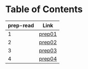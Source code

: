 # Table of Contents

| prep-read   | Link |
| ----------- |     -----------          |
| 1           |      [prep01](prep01.md) |
| 2           | [prep02](prep02.md)      |
| 3           | [prep03](prep03.md)      |
| 4           |   [prep04](prep04.md)    |
